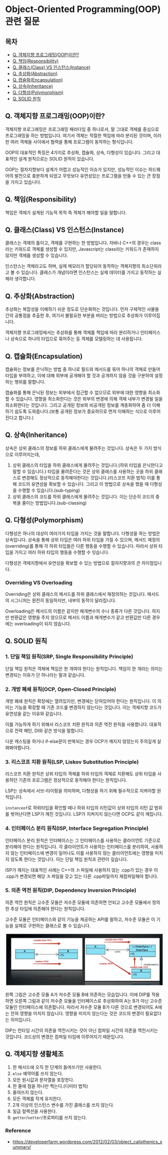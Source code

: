 # Object-Oriented Programming(OOP) 관련 질문

## 목차
- [Q. 객체지향 프로그래밍(OOP)이란?](#q-객체지향-프로그래밍oop이란)
- [Q. 책임(Responsibility)](#q-책임responsibility)
- [Q. 클래스(Class) VS 인스턴스(Instance)](#q-클래스class-vs-인스턴스instance)
- [Q. 추상화(Abstraction)](#q-추상화abstraction)
- [Q. 캡슐화(Encapsulation)](#q-캡슐화encapsulation)
- [Q. 상속(Inheritance)](#q-상속inheritance)
- [Q. 다형성(Polymorphism)](#q-다형성polymorphism)
- [Q. SOLID 원칙](#q-solid-원칙)


## Q. 객체지향 프로그래밍(OOP)이란?
객체지향 프로그래밍은 프로그래밍 패러다임 중 하나로서, 말 그대로 객체를 중심으로 프로그래밍을 하는 방법입니다. 여기서 객체는 적절한 책임에 따라 분리된 것이며, 이러한 여러 객체들 사이에서 협력을 통해 프로그램이 동작하는 형식입니다.

OOP의 대표적인 특징은 4가지로 추상화, 캡슐화, 상속, 다형성이 있습니다. 그리고 대표적인 설계 원칙으로는 SOLID 원칙이 있습니다.

OOP는 절차지향보다 설계가 어렵고 성능적인 이슈가 있지만, 성능적인 이슈는 하드웨어의 발전으로 충분하게 되었고 무엇보다 유연성있는 프로그램을 만들 수 있는 큰 장점을 가지고 있습니다.


## Q. 책임(Responsibility)
책임은 객체가 설계된 기능적 목적 즉 객체가 해야할 일을 말합니다.


## Q. 클래스(Class) VS 인스턴스(Instance)
클래스는 객체의 틀이고, 객체를 구현하는 한 방법입니다. 자바나 C++의 경우는 class라는 키워드로 객체를 생성할 수 있지만, Javascript는 class라는 키워드가 존재하지 않지만 객체를 생성할 수 있습니다.

인스턴스는 객체라고도 하며, 실제 메모리가 할당되어 동작하는 객체지향의 최소단위라고 볼 수 있습니다. 클래스가 개념이라면 인스턴스는 실제 데이터를 가지고 동작하는 실체라 생각합니다.


## Q. 추상화(Abstraction)
추상화는 복잡성을 이해하기 쉬운 정도로 단순화하는 것입니다. 먼저 구체적인 사물들 간의 공통점을 추출한 후, 여기서 불필요한 부분을 버리는 방법으로 추상화가 이루어집니다.

객체지향 프로그래밍에서는 추상화를 통해 객체를 책임에 따라 분리하거나 인터페이스나 상속으로 하나의 타입으로 묶어주는 등 객체를 모델링하는 데 사용됩니다.


## Q. 캡슐화(Encapsulation)
캡슐화는 정보를 은닉하는 방법 중 하나로 필드와 메서드를 묶어 하나의 객체로 만들어 타입을 부여하고, 이에 대해 외부에 공개해야 할 것과 공개하지 않을 것을 구분하여 설정하는 행위를 말합니다.

캡슐화를 통해 은닉된 정보는 외부에서 접근할 수 없으므로 외부에 대한 영향을 최소화할 수 있습니다. 영향을 최소화한다는 것은 외부의 변경에 의해 객체 내부가 변경될 일을 최소화한다는 것입니다. 그리고 공개된 정보와 비공개된 정보를 계층화하여 좀 더 이해하기 쉽도록 도와줍니다.(보통 공개된 정보가 중요하므로 먼저 이해하는 식으로 이루어진다고 합니다.)


## Q. 상속(Inheritance)
상속은 상위 클래스의 정보를 하위 클래스에게 물려주는 것입니다. 상속은 두 가지 방식으로 이루어지는데,
1. 상위 클래스의 타입을 하위 클래스에게 물려주는 것입니다.(하위 타입을 은닉한다고 말할 수 있습니다.) 타입을 물려준다는 것은 상위 클래스를 사용하는 곳을 하위 클래스로 변경해도 정상적으로 동작해야한다는 것입니다.(리스코프 치환 법칙) 이를 통해 코드의 유연성을 확보할 수 있습니다. 그리고 이 방법으로 상속을 했을 때 다형성을 수행할 수 있습니다.(sub-typing)
2. 상위 클래스의 코드를 하위 클래스에게 물려주는 것입니다. 이는 단순히 코드의 중복을 줄이는 방법입니다.(sub-classing)


## Q. 다형성(Polymorphism)
다형성은 하나의 대상이 여러가지 타입을 가지는 것을 말합니다. 다형성을 하는 방법은 상속입니다. 상속을 통해 상위 타입은 여러 하위 타입을 가질 수 있으며, 메서드 재정의(overriding)를 통해 각 하위 타입들은 다른 행동을 수행할 수 있습니다. 따라서 상위 타입을 가지고 여러 하위 타입의 행동을 수행할 수 잇습니다.

다형성은 객체지향에서 유연성을 확보할 수 있는 방법으로 절차지향과의 큰 차이점입니다.

### Overriding VS Overloading
Overriding은 상위 클래스의 메서드를 하위 클래스에서 재정의하는 것입니다. 메서드의 시그니처는 완전히 동일하지만, 내부의 동작이 달라집니다.

Overloading은 메서드의 이름은 같지만 매개변수의 수나 종류가 다른 것입니다. 하지만 반환값은 영향을 주지 않으므로 메서드 이름과 매개변수가 같고 반환값만 다른 경우에는 overloading이 되지 않습니다.


## Q. SOLID 원칙
### 1. 단일 책임 원칙(SRP, Single Responsibility Principle)
단일 책임 원칙은 객체에 책임은 한 개여야 한다는 원칙입니다. 책임이 한 개라는 의미는 변경되는 이유가 단 하나라는 말과 같습니다.

### 2. 개방 폐쇄 원칙(OCP, Open-Closed Principle)
개방 폐쇄 원칙은 확장에는 열려있지만, 변경에는 닫혀있어야 한다는 원칙입니다. 이 의미는 기능을 확장할 때 기존 코드를 변경하지 않는다는 것입니다. 이는 객체지향 코드가 유연성을 같는 이유와 같습니다.

이를 가능하게 하기 위해서 리스코프 치환 원칙과 의존 역전 원칙을 사용합니다. 대표적으로 전략 패턴, DI와 같은 방식을 말합니다.

다운 캐스팅을 하거나 if-else문이 반복되는 경우 OCP가 깨지지 않았는지 주의깊게 살펴봐야합니다.

### 3. 리스코프 치환 원칙(LSP, Liskov Substitution Principle)
리스코프 치환 원칙은 상위 타입의 객체를 하위 타입의 객체로 치환해도 상위 타입을 사용하던 기존의 프로그램은 정상적으로 동작해야 한다는 원칙입니다.

LSP는 상속에서 서브-타이핑을 의미하며, 다형성을 하기 위해 필수적으로 지켜야할 원칙입니다.

`instanceof`로 하위타입을 확인할 때나 하위 타입의 리턴값이 상위 타입의 리턴 값 범위를 벗어난다면 LSP가 깨진 것입니다. LSP가 지켜지지 않는다면 OCP도 같이 깨집니다.

### 4. 인터페이스 분리 원칙(ISP, Interface Segregation Principle)
인터페이스 분리 원칙은 인터페이스는 그 인터페이스를 사용하는 클라이언트 기준으로 분리해야 한다는 원칙입니다. 각 클라이언트가 사용하는 인터페이스를 분리하여, 사용하지 않는 인터페이스에 변경이 일어나도 이를 사용하지 않는 클라이언트에는 영향을 미치지 않도록 한다는 것입니다. 이는 단일 책임 원칙과 관련이 깊습니다.

ISP가 깨지는 대표적인 사례는 C++의 .h 파일에 사용하지 않는 .cpp가 있는 경우 이 .cpp가 변경되면 해당 .h 파일을 갖고 있는 다른 .cpp파일까지 재컴파일해야 합니다.

### 5. 의존 역전 원칙(DIP, Dependency Inversion Principle)
의존 역전 원칙은 고수준 모듈은 저수준 모듈에 의존하면 안되고 고수준 모듈에서 정의한 추상 타입에 의존해야 한다는 원칙입니다.

고수준 모듈은 인터페이스와 같이 기능을 제공하는 API를 말하고, 저수준 모듈은 이 기능을 실제로 구현하는 클래스로 볼 수 있습니다.

![dip_image](./Images/DIP.png)

왼쪽 그림은 고수준 모듈 A가 저수준 모듈 B에 의존하는 모습입니다. 이에 DIP를 적용하면 오른쪽 그림과 같이 저수준 모듈을 인터페이스로 추상화하여 A는 B가 아닌 고수준 모듈인 인터페이스에 의존합니다. 따라서 저수준 모듈 B가 다른 것으로 변경되어도 A에는 전혀 영향을 미치지 않습니다. 영향을 미치지 않는다는 것은 코드의 변경이 필요없다는 의미입니다.

DIP는 런타임 시간의 의존을 역전시키는 것이 아닌 컴파일 시간의 의존을 역전시키는 것입니다. 코드상의 변경은 컴파일 타임에 이루어지기 때문입니다.


## Q. 객체지향 생활체조
1. 한 메서드에 오직 한 단계의 들여쓰기만 사용한다.
2. `else` 예약어를 쓰지 않는다.
3. 모든 원시값과 문자열을 포장한다.
4. 한 줄에 점을 하나만 찍는다.(디미터 법칙)
5. 줄여쓰지 않는다.
6. 모든 객체를 작게 유지한다.
7. 2개 이상의 인스턴스 변수를 가진 클래스를 쓰지 않는다.
8. 일급 컬렉션을 사용한다.
9. `getter`/`setter`/프로퍼티를 쓰지 않는다.

### Reference
- <https://developerfarm.wordpress.com/2012/02/03/object_calisthenics_summary/>